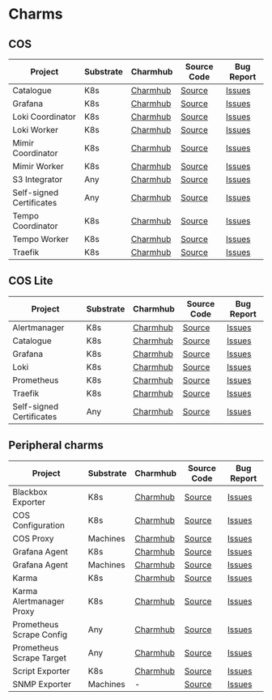 # Charms

## COS

| Project                  | Substrate | Charmhub                                                 | Source Code                                                              | Bug Report                                                                      |
|--------------------------|-----------|----------------------------------------------------------|--------------------------------------------------------------------------|---------------------------------------------------------------------------------|
| Catalogue                | K8s       | [Charmhub](https://charmhub.io/catalogue-k8s)            | [Source](https://github.com/canonical/catalogue-k8s-operator)            | [Issues](https://github.com/canonical/catalogue-k8s-operator/issues)            |
| Grafana                  | K8s       | [Charmhub](https://charmhub.io/grafana-k8s)              | [Source](https://github.com/canonical/grafana-k8s-operator)              | [Issues](https://github.com/canonical/grafana-k8s-operator/issues)              |
| Loki Coordinator         | K8s       | [Charmhub](https://charmhub.io/loki-coordinator-k8s)     | [Source](https://github.com/canonical/loki-coordinator-k8s-operator)     | [Issues](https://github.com/canonical/loki-coordinator-k8s-operator/issues)     |
| Loki Worker              | K8s       | [Charmhub](https://charmhub.io/loki-worker-k8s)          | [Source](https://github.com/canonical/loki-worker-k8s-operator)          | [Issues](https://github.com/canonical/loki-worker-k8s-operator/issues)          |
| Mimir Coordinator        | K8s       | [Charmhub](https://charmhub.io/mimir-coordinator-k8s)    | [Source](https://github.com/canonical/mimir-coordinator-k8s-operator)    | [Issues](https://github.com/canonical/mimir-coordinator-k8s-operator/issues)    |
| Mimir Worker             | K8s       | [Charmhub](https://charmhub.io/mimir-worker-k8s)         | [Source](https://github.com/canonical/mimir-worker-k8s-operator)         | [Issues](https://github.com/canonical/mimir-worker-k8s-operator/issues)         |
| S3 Integrator            | Any       | [Charmhub](https://charmhub.io/s3-integrator)            | [Source](https://github.com/canonical/s3-integrator)                     | [Issues](https://github.com/canonical/s3-integrator/issues)                     |
| Self-signed Certificates | Any       | [Charmhub](https://charmhub.io/self-signed-certificates) | [Source](https://github.com/canonical/self-signed-certificates-operator) | [Issues](https://github.com/canonical/self-signed-certificates-operator/issues) |
| Tempo Coordinator        | K8s       | [Charmhub](https://charmhub.io/tempo-coordinator-k8s)    | [Source](https://github.com/canonical/tempo-coordinator-k8s-operator)    | [Issues](https://github.com/canonical/tempo-coordinator-k8s-operator/issues)    |
| Tempo Worker             | K8s       | [Charmhub](https://charmhub.io/tempo-worker-k8s)         | [Source](https://github.com/canonical/tempo-worker-k8s-operator)         | [Issues](https://github.com/canonical/tempo-worker-k8s-operator/issues)         |
| Traefik                  | K8s       | [Charmhub](https://charmhub.io/traefik-k8s)              | [Source](https://github.com/canonical/traefik-k8s-operator)              | [Issues](https://github.com/canonical/traefik-k8s-operator/issues)              |

## COS Lite

| Project                  | Substrate | Charmhub                                                 | Source Code                                                              | Bug Report                                                                      |
|--------------------------|-----------|----------------------------------------------------------|--------------------------------------------------------------------------|---------------------------------------------------------------------------------|
| Alertmanager             | K8s       | [Charmhub](https://charmhub.io/alertmanager-k8s)         | [Source](https://github.com/canonical/alertmanager-k8s-operator)         | [Issues](https://github.com/canonical/alertmanager-k8s-operator/issues)         |
| Catalogue                | K8s       | [Charmhub](https://charmhub.io/catalogue-k8s)            | [Source](https://github.com/canonical/catalogue-k8s-operator)            | [Issues](https://github.com/canonical/catalogue-k8s-operator/issues)            |
| Grafana                  | K8s       | [Charmhub](https://charmhub.io/grafana-k8s)              | [Source](https://github.com/canonical/grafana-k8s-operator)              | [Issues](https://github.com/canonical/grafana-k8s-operator/issues)              |
| Loki                     | K8s       | [Charmhub](https://charmhub.io/loki-k8s)                 | [Source](https://github.com/canonical/loki-k8s-operator)                 | [Issues](https://github.com/canonical/loki-k8s-operator/issues)                 |
| Prometheus               | K8s       | [Charmhub](https://charmhub.io/prometheus-k8s)           | [Source](https://github.com/canonical/prometheus-k8s-operator)           | [Issues](https://github.com/canonical/prometheus-k8s-operator/issues)           |
| Traefik                  | K8s       | [Charmhub](https://charmhub.io/traefik-k8s)              | [Source](https://github.com/canonical/traefik-k8s-operator)              | [Issues](https://github.com/canonical/traefik-k8s-operator/issues)              |
| Self-signed Certificates | Any       | [Charmhub](https://charmhub.io/self-signed-certificates) | [Source](https://github.com/canonical/self-signed-certificates-operator) | [Issues](https://github.com/canonical/self-signed-certificates-operator/issues) |

## Peripheral charms

| Project                  | Substrate | Charmhub                                                     | Source Code                                                                  | Bug Report                                                                          |
|--------------------------|-----------|--------------------------------------------------------------|------------------------------------------------------------------------------|-------------------------------------------------------------------------------------|
| Blackbox Exporter        | K8s       | [Charmhub](https://charmhub.io/blackbox-exporter-k8s)        | [Source](https://github.com/canonical/blackbox-exporter-k8s-operator)        | [Issues](https://github.com/canonical/blackbox-exporter-k8s-operator/issues)        |
| COS Configuration        | K8s       | [Charmhub](https://charmhub.io/cos-configuration-k8s)        | [Source](https://github.com/canonical/cos-configuration-k8s-operator)        | [Issues](https://github.com/canonical/cos-configuration-k8s-operator/issues)        |
| COS Proxy                | Machines  | [Charmhub](https://charmhub.io/cos-proxy)                    | [Source](https://github.com/canonical/cos-proxy-operator)                    | [Issues](https://github.com/canonical/cos-proxy-operator/issues)                    |
| Grafana Agent            | K8s       | [Charmhub](https://charmhub.io/grafana-agent-k8s)            | [Source](https://github.com/canonical/grafana-agent-k8s-operator)            | [Issues](https://github.com/canonical/grafana-agent-k8s-operator/issues)            |
| Grafana Agent            | Machines  | [Charmhub](https://charmhub.io/grafana-agent)                | [Source](https://github.com/canonical/grafana-agent-operator)                | [Issues](https://github.com/canonical/grafana-agent-operator/issues)                |
| Karma                    | K8s       | [Charmhub](https://charmhub.io/karma-k8s)                    | [Source](https://github.com/canonical/karma-k8s-operator)                    | [Issues](https://github.com/canonical/karma-k8s-operator/issues)                    |
| Karma Alertmanager Proxy | K8s       | [Charmhub](https://charmhub.io/karma-alertmanager-proxy-k8s) | [Source](https://github.com/canonical/karma-alertmanager-proxy-k8s-operator) | [Issues](https://github.com/canonical/karma-alertmanager-proxy-k8s-operator/issues) |
| Prometheus Scrape Config | Any       | [Charmhub](https://charmhub.io/prometheus-scrape-config-k8s) | [Source](https://github.com/canonical/prometheus-scrape-config-operator)     | [Issues](https://github.com/canonical/prometheus-scrape-config-operator/issues)     |
| Prometheus Scrape Target | Any       | [Charmhub](https://charmhub.io/prometheus-scrape-target-k8s) | [Source](https://github.com/canonical/prometheus-scrape-target-operator)     | [Issues](https://github.com/canonical/prometheus-scrape-target-operator/issues)     |
| Script Exporter          | K8s       | [Charmhub](https://charmhub.io/script-exporter)              | [Source](https://github.com/canonical/script-exporter-operator)              | [Issues](https://github.com/canonical/script-exporter-operator/issues)              |
| SNMP Exporter            | Machines  | -                | [Source](https://github.com/canonical/snmp-exporter-operator)                | [Issues](https://github.com/canonical/snmp-exporter-operator/issues)                |
